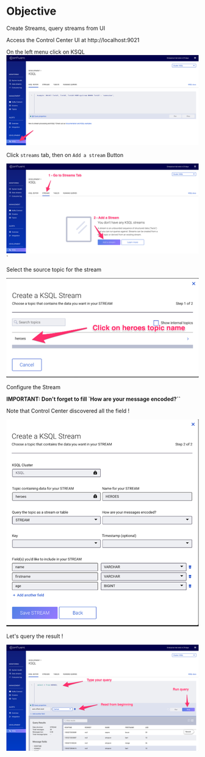 # Objective 

Create Streams, query streams from UI

Access the Control Center UI at http://localhost:9021

On the left menu click on KSQL
![ksql](./ksql-ui.png "ksql")

Click `streams` tab, then on `Add a stream` Button

![create-streams](./create-streams.png "Create Streams")`

Select the source topic for the stream

![streams-topic](./streams-topic.png "Choose topic")

Configure the Stream

**IMPORTANT: Don't forget to fill `How are your message encoded?``**

Note that Control Center discovered all the field !

![streams-field](./streams-field.png "Configure stream")

Let's query the result !

![run-query](./streams-result.png "Run a query")